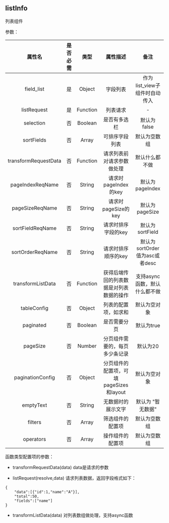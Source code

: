 ## listInfo

列表组件

参数：

| 属性名 | 是否必需  | 类型      | 属性描述 |  备注 |
| :---:  | :--:  | :--: | :-----:  | :--: |
| field_list | 是 | Object | 字段列表 | 作为list_view子组件时自动传入  |
| listRequest | 是 | Function | 列表请求 | - |
| selection |  否 | Boolean | 是否有多选栏 | 默认为 false |
| sortFields | 否 | Array | 可排序字段列表 | 默认为空数组 |
| transformRequestData | 否 | Function | 请求列表前对请求参数做处理 | 默认什么都不做 |
| pageIndexReqName | 否 | String   | 请求时pageIndex的key | 默认为 pageIndex |
| pageSizeReqName  | 否 | String   | 请求时pageSize的key  | 默认为 pageSize  |
| sortFieldReqName | 否 | String   | 请求时排序字段的key  | 默认为 sortField |
| sortOrderReqName | 否 | String   | 请求时排序顺序的key  | 默认为sortOrder 值为asc或者desc |
| transformListData        | 否 | Function | 获得后端传回的列表数据是对列表数据的操作 | 支持async函数，默认什么都不做 |
| tableConfig | 否 | Object | 列表的配置项，如求和 | 默认为空对象 |
| paginated | 否 | Boolean | 是否需要分页 | 默认为true |
| pageSize         | 否 | Number   | 分页组件需要的，每页多少条记录 | 默认为20 |
| paginationConfig | 否 | Object |  分页组件的配置项，可填pageSizes和layout | 默认为空对象 |
| emptyText | 否 | String | 无数据时的展示文字 | 默认为 "暂无数据" |
| filters | 否 | Array | 筛选组件的配置项 | 默认为空数组 |
| operators | 否 | Array | 操作组件的配置项 | 默认为空数组 |

函数类型配置项的参数：

* transformRequestData(data) data是请求的参数

* listRequest(resolve,data) 请求列表数据，返回字段格式如下：

```
{
    "data":[{"id":1,"name":"A"}],
    "total":50,
    "fields":["name"]
}
```

* transformListData(data) 对列表数组做处理，支持async函数